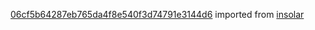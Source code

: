 [06cf5b64287eb765da4f8e540f3d74791e3144d6](https://github.com/insolar/insolar/commit/06cf5b64287eb765da4f8e540f3d74791e3144d6) imported from [insolar](https://github.com/insolar/insolar)
